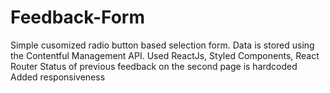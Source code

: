 # Feedback-Form
Simple cusomized radio button based selection form. 
Data is stored using the Contentful Management API.
Used ReactJs, Styled Components, React Router
Status of previous feedback on the second page is hardcoded
Added responsiveness


